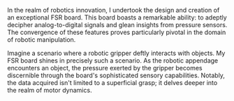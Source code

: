 In the realm of robotics innovation, I undertook the design and creation of an exceptional FSR board. This board boasts a remarkable ability: to adeptly decipher analog-to-digital signals and glean insights from pressure sensors. The convergence of these features proves particularly pivotal in the domain of robotic manipulation.

Imagine a scenario where a robotic gripper deftly interacts with objects. My FSR board shines in precisely such a scenario. As the robotic appendage encounters an object, the pressure exerted by the gripper becomes discernible through the board's sophisticated sensory capabilities. Notably, the data acquired isn't limited to a superficial grasp; it delves deeper into the realm of motor dynamics.
